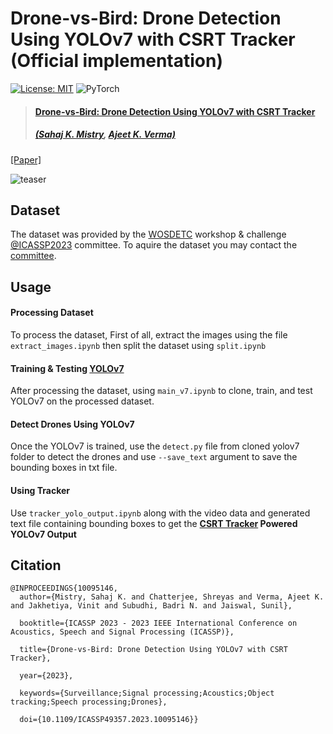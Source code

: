 # **Drone-vs-Bird: Drone Detection Using YOLOv7 with CSRT Tracker** (Official implementation)  <!-- omit in toc -->
[![License: MIT](https://img.shields.io/badge/License-MIT-green.svg)](https://opensource.org/licenses/MIT) ![PyTorch](https://img.shields.io/badge/PyTorch_v1.10.1-EE4C2C?&logo=pytorch&logoColor=white) 

>#### [Drone-vs-Bird: Drone Detection Using YOLOv7 with CSRT Tracker](https://ieeexplore.ieee.org/document/10095146)
> ##### [(Sahaj K. Mistry](https://scholar.google.com/citations?user=54EbWw0AAAAJ&hl=en), [Ajeet K. Verma)](https://scholar.google.com/citations?user=PmR85OsAAAAJ&hl=en)

[[Paper]](https://ieeexplore.ieee.org/document/10095146)

![teaser](assets/img.png)

## **Dataset**
The dataset was provided by the [WOSDETC](https://wosdetc2023.wordpress.com/drone-vs-bird-detection-challenge/) workshop & challenge [@ICASSP2023](https://2023.ieeeicassp.org/)  committee. To aquire the dataset you may contact the [committee](https://wosdetc2023.wordpress.com/committee/).

## **Usage**

#### **Processing Dataset**
To process the dataset, First of all, extract the images using the file `extract_images.ipynb` then split the dataset using `split.ipynb`

#### **Training & Testing [YOLOv7](https://github.com/WongKinYiu/yolov7)**
After processing the dataset, using `main_v7.ipynb` to clone, train, and test YOLOv7 on the processed dataset.

#### **Detect Drones Using YOLOv7**
Once the YOLOv7 is trained, use the `detect.py` file from cloned yolov7 folder to detect the drones and use `--save_text` argument to save the bounding boxes in txt file. 

#### **Using Tracker**
Use `tracker_yolo_output.ipynb` along with the video data and generated text file containing bounding boxes to get the **[CSRT Tracker](https://docs.opencv.org/3.4/d2/da2/classcv_1_1TrackerCSRT.html) Powered YOLOv7 Output** 

## **Citation**
```
@INPROCEEDINGS{10095146,
  author={Mistry, Sahaj K. and Chatterjee, Shreyas and Verma, Ajeet K. and Jakhetiya, Vinit and Subudhi, Badri N. and Jaiswal, Sunil},

  booktitle={ICASSP 2023 - 2023 IEEE International Conference on Acoustics, Speech and Signal Processing (ICASSP)}, 

  title={Drone-vs-Bird: Drone Detection Using YOLOv7 with CSRT Tracker}, 

  year={2023},

  keywords={Surveillance;Signal processing;Acoustics;Object tracking;Speech processing;Drones},

  doi={10.1109/ICASSP49357.2023.10095146}}

```












